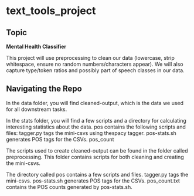 # text_tools_project

## Topic
**Mental Health Classifier**

This project will use preprocessing to clean our data (lowercase, strip whitespace, ensure no random numbers/characters appear). We will also capture type/token ratios and possibly part of speech classes in our data. 

## Navigating the Repo

In the data folder, you will find cleaned-output, which is the data we used for all downstream tasks.

In the stats folder, you will find a few scripts and a directory for calculating interesting statistics about the data. pos contains the following scripts and files: tagger.py tags the mini-csvs using thespacy tagger. pos-stats.sh generates POS tags for the CSVs. pos_count



The scripts used to create cleaned-output can be found in the folder called preprocessing. This folder contains scripts for both cleaning and creating the mini-csvs.

The directory called pos contains a few scripts and files. tagger.py tags the mini-csvs. pos-stats.sh generates POS tags for the CSVs. pos_count.txt contains the POS counts generated by pos-stats.sh. 
